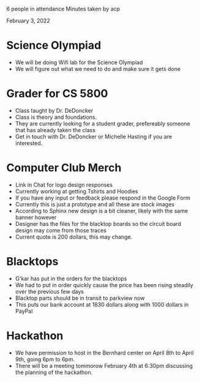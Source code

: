 6 people in attendance
Minutes taken by acp

February 3, 2022

# Science Olympiad
 - We will be doing Wifi lab for the Science Olympiad
 - We will figure out what we need to do and make sure it gets done

# Grader for CS 5800
 - Class taught by Dr. DeDoncker
 - Class is theory and foundations.
 - They are currently looking for a student grader, prefereably someone that has already taken the class
 - Get in touch with Dr. DeDoncker or Michelle Hasting if you are interested.

# Computer Club Merch
 - Link in Chat for logo design responses
 - Currently working at getting Tshirts and Hoodies
 - If you have any input or feedback please respond in the Google Form
 - Currently this is just a prototype and all these are stock images
 - According to Sphinx new design is a bit cleaner, likely with the same banner however
 - Designer has the files for the blacktop boards so the circuit board design may come from those traces
 - Current quote is 200 dollars, this may change.

# Blacktops
 - G'kar has put in the orders for the blacktops
 - We had to put in order quickly cause the price has been rising steadily over the previous few days
 - Blacktop parts should be in transit to parkview now
 - This puts our bank account at 1830 dollars along with 1000 dollars in PayPal

# Hackathon
 - We have permission to host in the Bernhard center on April 8th to April 9th, going 6pm to 6pm.
 - There will be a meeting tommorow February 4th at 6:30pm discussing the planning of the hackathon. 